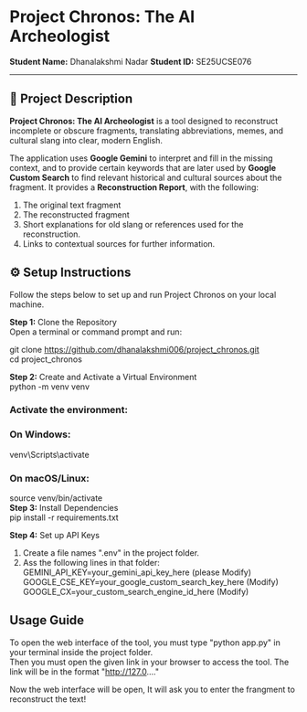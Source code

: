 # Project Chronos: The AI Archeologist

**Student Name:** Dhanalakshmi Nadar
**Student ID:** SE25UCSE076

---

## 📖 Project Description

**Project Chronos: The AI Archeologist** is a tool designed to reconstruct incomplete or obscure fragments, translating abbreviations, memes, and cultural slang into clear, modern English.


The application uses **Google Gemini** to interpret and fill in the missing context, and to provide certain keywords that are later used by **Google Custom Search** to find relevant historical and cultural sources about the fragment. It provides a **Reconstruction Report**, with the following:
1) The original text fragment  
2) The reconstructed fragment
3) Short explanations for old slang or references  used for the reconstruction.
4) Links to contextual sources for further information.

## ⚙️ Setup Instructions

Follow the steps below to set up and run Project Chronos on your local machine.

**Step 1:** Clone the Repository  
Open a terminal or command prompt and run:  

git clone https://github.com/dhanalakshmi006/project_chronos.git  
cd project_chronos  

**Step 2:** Create and Activate a Virtual Environment  
python -m venv venv  
### Activate the environment:  
### On Windows:  
venv\Scripts\activate  
### On macOS/Linux:  
source venv/bin/activate  
**Step 3:** Install Dependencies  
 pip install -r requirements.txt

**Step 4:**  Set up API Keys  
1) Create a file names ".env" in the project folder.
2) Ass the following lines in that folder:
GEMINI_API_KEY=your_gemini_api_key_here (please Modify)
GOOGLE_CSE_KEY=your_google_custom_search_key_here (Modify)
GOOGLE_CX=your_custom_search_engine_id_here (Modify)

## **Usage Guide**  
To open the web interface of the tool, you must type "python app.py" in your terminal inside the project folder.  
Then you must open the given link in your browser to access the tool. The link will be in the format "http://127.0...."  

Now the web interface will be open, It will ask you to enter the frangment to reconstruct the text!



